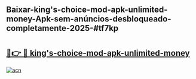 ## Baixar-king's-choice-mod-apk-unlimited-money-Apk-sem-anúncios-desbloqueado-completamente-2025-#tf7kp

# <h2><a href="https://ainizakaria.my?title=king's-choice-mod-apk-unlimited-money&ref=20M">🔗👉 🔴 king's-choice-mod-apk-unlimited-money</a></h2>

[![acn](https://github.com/user-attachments/assets/0f9c940e-d8b0-45ae-aac7-cd30a18b3e1c)](https://ainizakaria.my?title=king's-choice-mod-apk-unlimited-money&ref=20M)

